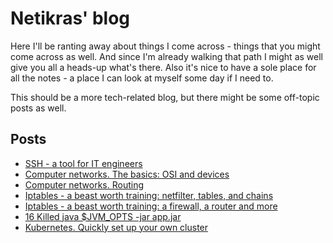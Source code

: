 # Netikras' blog

Here I'll be ranting away about things I come across - things that you might come across as well. And since I'm already walking that path I might as well give you all a heads-up what's there. Also it's nice to have a sole place for all the notes - a place I can look at myself some day if I need to.

This should be a more tech-related blog, but there might be some off-topic posts as well.

## Posts
- [SSH - a tool for IT engineers](public/ssh_a_tool_for_engineers)
- [Computer networks. The basics: OSI and devices
](public/computer_networks_the_basics)
- [Computer networks. Routing](public/computer_networks_routing)
- [Iptables - a beast worth training: netfilter, tables, and chains
](public/iptables_netfilter_basics)
- [Iptables - a beast worth training: a firewall, a router and more](public/iptables_firewall_nat_router_and_more)
- [16 Killed java $JVM_OPTS -jar app.jar](public/16_Killed_java)
- [Kubernetes. Quickly set up your own cluster](public/kubernetes_quick_cluster_setup)

